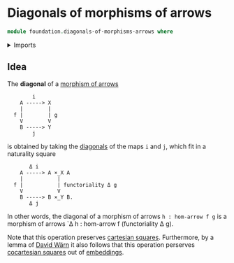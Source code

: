 # Diagonals of morphisms of arrows

```agda
module foundation.diagonals-of-morphisms-arrows where
```

<details><summary>Imports</summary>

```agda

```

</details>

## Idea

The **diagonal** of a [morphism of arrows](foundation.morphisms-arrows.md)

```text
        i
    A -----> X
    |        |
  f |        | g
    V        V
    B -----> Y
        j
```

is obtained by taking the [diagonals](foundation.diagonals-of-maps.md) of the
maps `i` and `j`, which fit in a naturality square

```text
       Δ i
    A -----> A ×_X A
    |           |
  f |           | functoriality Δ g
    V           V
    B -----> B ×_Y B.
       Δ j
```

In other words, the diagonal of a morphism of arrows `h : hom-arrow f g` is a
morphism of arrows `Δ h : hom-arrow f (functoriality Δ g).

Note that this operation preserves
[cartesian squares](foundation.pullback-squares.md). Furthermore, by a lemma of
[David Wärn](https://ncatlab.org/nlab/show/David+Wärn) it also follows that this
operation perserves
[cocartesian squares](synthetic-homotopy-theory.cocartesian-squares.md) out of
[embeddings](foundation.embeddings.md).
